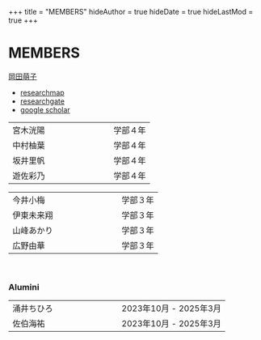 +++
title = "MEMBERS"
hideAuthor = true
hideDate = true
hideLastMod = true
+++

# MEMBERS

[岡田萌子](https://moekookada.github.io/about/)  
- [researchmap](https://researchmap.jp/okadamoeko)
- [researchgate](https://www.researchgate.net/profile/Moeko-Okada?ev=hdr_xprf)
- [google scholar](https://scholar.google.co.jp/citations?user=CperKBQAAAAJ&hl=ja)

<table style="border-collapse: collapse; border: none;">
  <tr>
    <td style="padding-right: 8em;">宮木洸陽</td>
    <td>学部４年</td>
  </tr>
  <tr>
    <td style="padding-right: 8em;">中村柚葉</td>
    <td>学部４年</td>
  </tr>
  <tr>
    <td style="padding-right: 8em;">坂井里帆</td>
    <td>学部４年</td>
  </tr>
  <tr>
    <td style="padding-right: 8em;">遊佐彩乃</td>
    <td>学部４年</td>
  </tr>
</table>

<table style="border-collapse: collapse; border: none;">
  <tr>
    <td style="padding-right: 8em;">今井小梅</td>
    <td>学部３年</td>
  </tr>
  <tr>
    <td style="padding-right: 8em;">伊東未来翔</td>
    <td>学部３年</td>
  </tr>
  <tr>
    <td style="padding-right: 8em;">山峰あかり</td>
    <td>学部３年</td>
  </tr>
  <tr>
    <td style="padding-right: 8em;">広野由華</td>
    <td>学部３年</td>
  </tr>
</table>

<br>

### Alumini

<table style="border-collapse: collapse; border: none;">
  <tr>
    <td style="padding-right: 8em;">涌井ちひろ</td>
    <td>2023年10月 - 2025年3月</td>
  </tr>
  <tr>
    <td style="padding-right: 8em;">佐伯海祐</td>
    <td>2023年10月 - 2025年3月</td>
  </tr>
</table>
